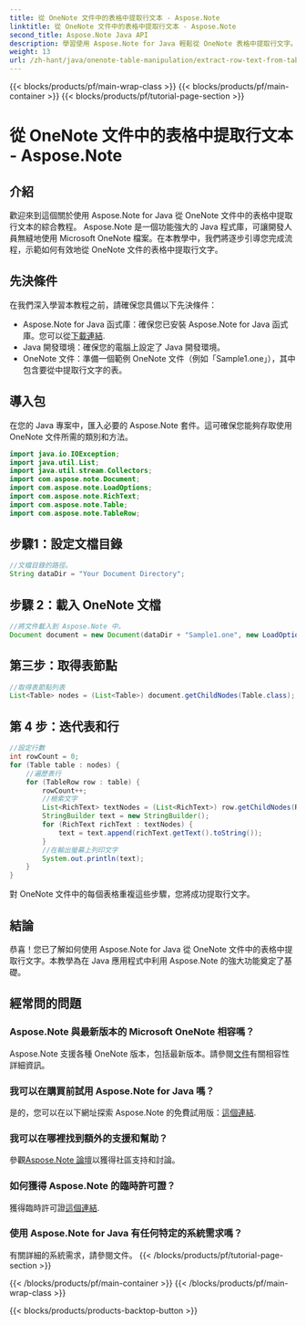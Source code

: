 ```yaml
---
title: 從 OneNote 文件中的表格中提取行文本 - Aspose.Note
linktitle: 從 OneNote 文件中的表格中提取行文本 - Aspose.Note
second_title: Aspose.Note Java API
description: 學習使用 Aspose.Note for Java 輕鬆從 OneNote 表格中提取行文字。請按照我們的逐步指南進行無縫整合。
weight: 13
url: /zh-hant/java/onenote-table-manipulation/extract-row-text-from-table/
---
```


{{< blocks/products/pf/main-wrap-class >}}
{{< blocks/products/pf/main-container >}}
{{< blocks/products/pf/tutorial-page-section >}}

# 從 OneNote 文件中的表格中提取行文本 - Aspose.Note

## 介紹
歡迎來到這個關於使用 Aspose.Note for Java 從 OneNote 文件中的表格中提取行文本的綜合教程。 Aspose.Note 是一個功能強大的 Java 程式庫，可讓開發人員無縫地使用 Microsoft OneNote 檔案。在本教學中，我們將逐步引導您完成流程，示範如何有效地從 OneNote 文件的表格中提取行文字。
## 先決條件
在我們深入學習本教程之前，請確保您具備以下先決條件：
-  Aspose.Note for Java 函式庫：確保您已安裝 Aspose.Note for Java 函式庫。您可以從[下載連結](https://releases.aspose.com/note/java/).
- Java 開發環境：確保您的電腦上設定了 Java 開發環境。
- OneNote 文件：準備一個範例 OneNote 文件（例如「Sample1.one」），其中包含要從中提取行文字的表。
## 導入包
在您的 Java 專案中，匯入必要的 Aspose.Note 套件。這可確保您能夠存取使用 OneNote 文件所需的類別和方法。
```java
import java.io.IOException;
import java.util.List;
import java.util.stream.Collectors;
import com.aspose.note.Document;
import com.aspose.note.LoadOptions;
import com.aspose.note.RichText;
import com.aspose.note.Table;
import com.aspose.note.TableRow;
```
## 步驟1：設定文檔目錄
```java
//文檔目錄的路徑。
String dataDir = "Your Document Directory";
```
## 步驟 2：載入 OneNote 文檔
```java
//將文件載入到 Aspose.Note 中。
Document document = new Document(dataDir + "Sample1.one", new LoadOptions());
```
## 第三步：取得表節點
```java
//取得表節點列表
List<Table> nodes = (List<Table>) document.getChildNodes(Table.class);
```
## 第 4 步：迭代表和行
```java
//設定行數
int rowCount = 0;
for (Table table : nodes) {
    //遍歷表行
    for (TableRow row : table) {
        rowCount++;
        //檢索文字
        List<RichText> textNodes = (List<RichText>) row.getChildNodes(RichText.class);
        StringBuilder text = new StringBuilder();
        for (RichText richText : textNodes) {
            text = text.append(richText.getText().toString());
        }
        //在輸出螢幕上列印文字
        System.out.println(text);
    }
}
```
對 OneNote 文件中的每個表格重複這些步驟，您將成功提取行文字。
## 結論
恭喜！您已了解如何使用 Aspose.Note for Java 從 OneNote 文件中的表格中提取行文字。本教學為在 Java 應用程式中利用 Aspose.Note 的強大功能奠定了基礎。
## 經常問的問題
### Aspose.Note 與最新版本的 Microsoft OneNote 相容嗎？
 Aspose.Note 支援各種 OneNote 版本，包括最新版本。請參閱[文件](https://reference.aspose.com/note/java/)有關相容性詳細資訊。
### 我可以在購買前試用 Aspose.Note for Java 嗎？
是的，您可以在以下網址探索 Aspose.Note 的免費試用版：[這個連結](https://releases.aspose.com/).
### 我可以在哪裡找到額外的支援和幫助？
參觀[Aspose.Note 論壇](https://forum.aspose.com/c/note/28)以獲得社區支持和討論。
### 如何獲得 Aspose.Note 的臨時許可證？
獲得臨時許可證[這個連結](https://purchase.aspose.com/temporary-license/).
### 使用 Aspose.Note for Java 有任何特定的系統需求嗎？
有關詳細的系統需求，請參閱文件。
{{< /blocks/products/pf/tutorial-page-section >}}

{{< /blocks/products/pf/main-container >}}
{{< /blocks/products/pf/main-wrap-class >}}

{{< blocks/products/products-backtop-button >}}
